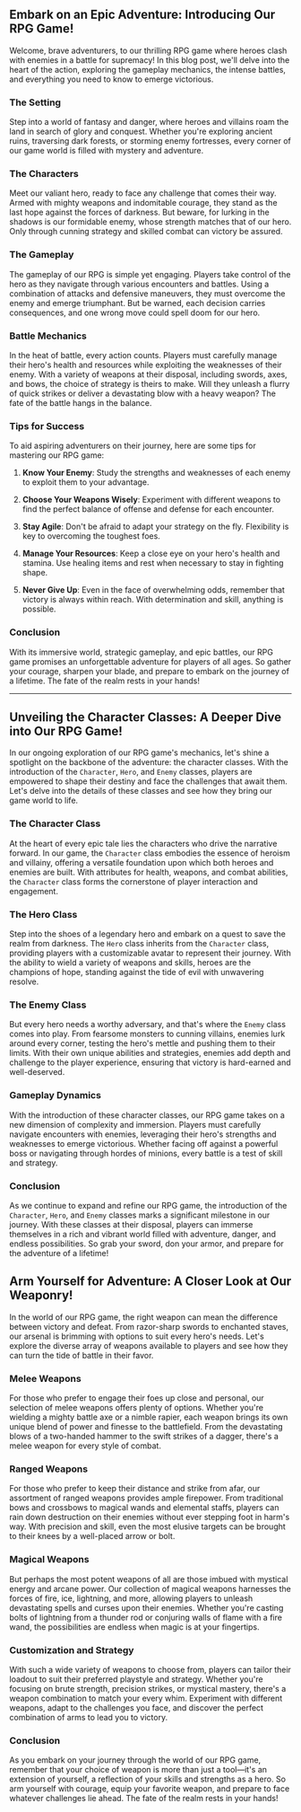 ## Embark on an Epic Adventure: Introducing Our RPG Game!

Welcome, brave adventurers, to our thrilling RPG game where heroes clash with enemies in a battle for supremacy! In this blog post, we'll delve into the heart of the action, exploring the gameplay mechanics, the intense battles, and everything you need to know to emerge victorious.

### The Setting

Step into a world of fantasy and danger, where heroes and villains roam the land in search of glory and conquest. Whether you're exploring ancient ruins, traversing dark forests, or storming enemy fortresses, every corner of our game world is filled with mystery and adventure.

### The Characters

Meet our valiant hero, ready to face any challenge that comes their way. Armed with mighty weapons and indomitable courage, they stand as the last hope against the forces of darkness. But beware, for lurking in the shadows is our formidable enemy, whose strength matches that of our hero. Only through cunning strategy and skilled combat can victory be assured.

### The Gameplay

The gameplay of our RPG is simple yet engaging. Players take control of the hero as they navigate through various encounters and battles. Using a combination of attacks and defensive maneuvers, they must overcome the enemy and emerge triumphant. But be warned, each decision carries consequences, and one wrong move could spell doom for our hero.

### Battle Mechanics

In the heat of battle, every action counts. Players must carefully manage their hero's health and resources while exploiting the weaknesses of their enemy. With a variety of weapons at their disposal, including swords, axes, and bows, the choice of strategy is theirs to make. Will they unleash a flurry of quick strikes or deliver a devastating blow with a heavy weapon? The fate of the battle hangs in the balance.

### Tips for Success

To aid aspiring adventurers on their journey, here are some tips for mastering our RPG game:

1. **Know Your Enemy**: Study the strengths and weaknesses of each enemy to exploit them to your advantage.

2. **Choose Your Weapons Wisely**: Experiment with different weapons to find the perfect balance of offense and defense for each encounter.

3. **Stay Agile**: Don't be afraid to adapt your strategy on the fly. Flexibility is key to overcoming the toughest foes.

4. **Manage Your Resources**: Keep a close eye on your hero's health and stamina. Use healing items and rest when necessary to stay in fighting shape.

5. **Never Give Up**: Even in the face of overwhelming odds, remember that victory is always within reach. With determination and skill, anything is possible.

### Conclusion

With its immersive world, strategic gameplay, and epic battles, our RPG game promises an unforgettable adventure for players of all ages. So gather your courage, sharpen your blade, and prepare to embark on the journey of a lifetime. The fate of the realm rests in your hands!

---

## Unveiling the Character Classes: A Deeper Dive into Our RPG Game!

In our ongoing exploration of our RPG game's mechanics, let's shine a spotlight on the backbone of the adventure: the character classes. With the introduction of the `Character`, `Hero`, and `Enemy` classes, players are empowered to shape their destiny and face the challenges that await them. Let's delve into the details of these classes and see how they bring our game world to life.

### The Character Class

At the heart of every epic tale lies the characters who drive the narrative forward. In our game, the `Character` class embodies the essence of heroism and villainy, offering a versatile foundation upon which both heroes and enemies are built. With attributes for health, weapons, and combat abilities, the `Character` class forms the cornerstone of player interaction and engagement.

### The Hero Class

Step into the shoes of a legendary hero and embark on a quest to save the realm from darkness. The `Hero` class inherits from the `Character` class, providing players with a customizable avatar to represent their journey. With the ability to wield a variety of weapons and skills, heroes are the champions of hope, standing against the tide of evil with unwavering resolve.

### The Enemy Class

But every hero needs a worthy adversary, and that's where the `Enemy` class comes into play. From fearsome monsters to cunning villains, enemies lurk around every corner, testing the hero's mettle and pushing them to their limits. With their own unique abilities and strategies, enemies add depth and challenge to the player experience, ensuring that victory is hard-earned and well-deserved.

### Gameplay Dynamics

With the introduction of these character classes, our RPG game takes on a new dimension of complexity and immersion. Players must carefully navigate encounters with enemies, leveraging their hero's strengths and weaknesses to emerge victorious. Whether facing off against a powerful boss or navigating through hordes of minions, every battle is a test of skill and strategy.

### Conclusion

As we continue to expand and refine our RPG game, the introduction of the `Character`, `Hero`, and `Enemy` classes marks a significant milestone in our journey. With these classes at their disposal, players can immerse themselves in a rich and vibrant world filled with adventure, danger, and endless possibilities. So grab your sword, don your armor, and prepare for the adventure of a lifetime!


## Arm Yourself for Adventure: A Closer Look at Our Weaponry!

In the world of our RPG game, the right weapon can mean the difference between victory and defeat. From razor-sharp swords to enchanted staves, our arsenal is brimming with options to suit every hero's needs. Let's explore the diverse array of weapons available to players and see how they can turn the tide of battle in their favor.

### Melee Weapons

For those who prefer to engage their foes up close and personal, our selection of melee weapons offers plenty of options. Whether you're wielding a mighty battle axe or a nimble rapier, each weapon brings its own unique blend of power and finesse to the battlefield. From the devastating blows of a two-handed hammer to the swift strikes of a dagger, there's a melee weapon for every style of combat.

### Ranged Weapons

For those who prefer to keep their distance and strike from afar, our assortment of ranged weapons provides ample firepower. From traditional bows and crossbows to magical wands and elemental staffs, players can rain down destruction on their enemies without ever stepping foot in harm's way. With precision and skill, even the most elusive targets can be brought to their knees by a well-placed arrow or bolt.

### Magical Weapons

But perhaps the most potent weapons of all are those imbued with mystical energy and arcane power. Our collection of magical weapons harnesses the forces of fire, ice, lightning, and more, allowing players to unleash devastating spells and curses upon their enemies. Whether you're casting bolts of lightning from a thunder rod or conjuring walls of flame with a fire wand, the possibilities are endless when magic is at your fingertips.

### Customization and Strategy

With such a wide variety of weapons to choose from, players can tailor their loadout to suit their preferred playstyle and strategy. Whether you're focusing on brute strength, precision strikes, or mystical mastery, there's a weapon combination to match your every whim. Experiment with different weapons, adapt to the challenges you face, and discover the perfect combination of arms to lead you to victory.

### Conclusion

As you embark on your journey through the world of our RPG game, remember that your choice of weapon is more than just a tool—it's an extension of yourself, a reflection of your skills and strengths as a hero. So arm yourself with courage, equip your favorite weapon, and prepare to face whatever challenges lie ahead. The fate of the realm rests in your hands!